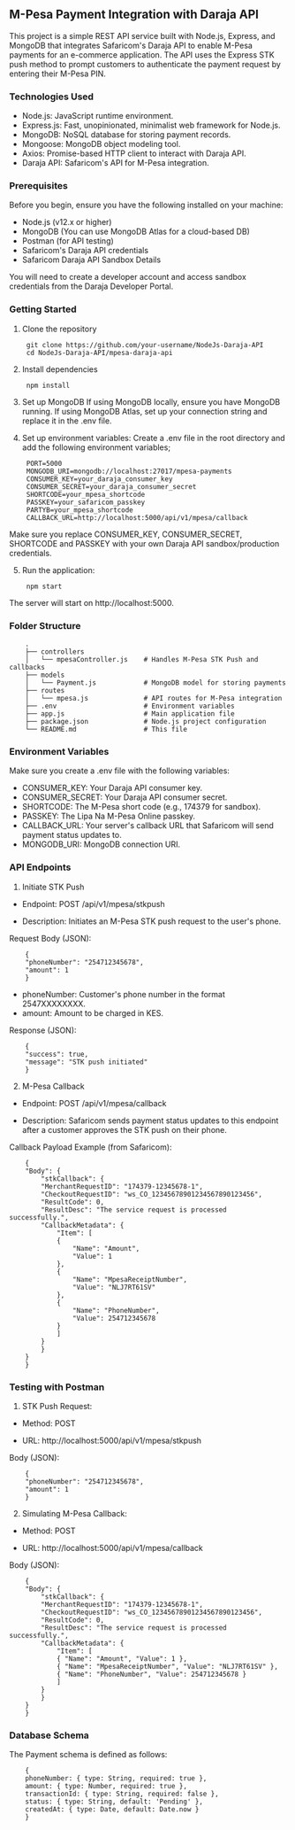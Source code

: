 ## M-Pesa Payment Integration with Daraja API

This project is a simple REST API service built with Node.js, Express, and MongoDB that integrates Safaricom's Daraja API to enable M-Pesa payments for an e-commerce application. The API uses the Express STK push method to prompt customers to authenticate the payment request by entering their M-Pesa PIN.


### Technologies Used
 * Node.js: JavaScript runtime environment.
 * Express.js: Fast, unopinionated, minimalist web framework for Node.js.
 * MongoDB: NoSQL database for storing payment records.
 * Mongoose: MongoDB object modeling tool.
 * Axios: Promise-based HTTP client to interact with Daraja API.
 * Daraja API: Safaricom's API for M-Pesa integration.

### Prerequisites

Before you begin, ensure you have the following installed on your machine:

 * Node.js (v12.x or higher)
 * MongoDB (You can use MongoDB Atlas for a cloud-based DB)
 * Postman (for API testing)
 * Safaricom's Daraja API credentials
 * Safaricom Daraja API Sandbox Details
  
You will need to create a developer account and access sandbox credentials from the Daraja Developer Portal.

### Getting Started
1. Clone the repository

        git clone https://github.com/your-username/NodeJs-Daraja-API
        cd NodeJs-Daraja-API/mpesa-daraja-api

2. Install dependencies

        npm install

3. Set up MongoDB
If using MongoDB locally, ensure you have MongoDB running.
If using MongoDB Atlas, set up your connection string and replace it in the .env file.

4. Set up environment variables:
Create a .env file in the root directory and add the following environment variables;

        PORT=5000
        MONGODB_URI=mongodb://localhost:27017/mpesa-payments
        CONSUMER_KEY=your_daraja_consumer_key
        CONSUMER_SECRET=your_daraja_consumer_secret
        SHORTCODE=your_mpesa_shortcode
        PASSKEY=your_safaricom_passkey
        PARTYB=your_mpesa_shortcode
        CALLBACK_URL=http://localhost:5000/api/v1/mpesa/callback
Make sure you replace CONSUMER_KEY, CONSUMER_SECRET, SHORTCODE and PASSKEY with your own Daraja API sandbox/production credentials.

5. Run the application:

        npm start
The server will start on http://localhost:5000.

### Folder Structure

        .
        ├── controllers
        │   └── mpesaController.js    # Handles M-Pesa STK Push and callbacks
        ├── models
        │   └── Payment.js            # MongoDB model for storing payments
        ├── routes
        │   └── mpesa.js              # API routes for M-Pesa integration
        ├── .env                      # Environment variables
        ├── app.js                    # Main application file
        ├── package.json              # Node.js project configuration
        └── README.md                 # This file

### Environment Variables
Make sure you create a .env file with the following variables:

 * CONSUMER_KEY: Your Daraja API consumer key.
 * CONSUMER_SECRET: Your Daraja API consumer secret.
 * SHORTCODE: The M-Pesa short code (e.g., 174379 for sandbox).
 * PASSKEY: The Lipa Na M-Pesa Online passkey.
 * CALLBACK_URL: Your server's callback URL that Safaricom will send payment status updates to.
 * MONGODB_URI: MongoDB connection URI.
  
### API Endpoints
1. Initiate STK Push
* Endpoint: POST /api/v1/mpesa/stkpush

* Description: Initiates an M-Pesa STK push request to the user's phone.

Request Body (JSON):

        {
        "phoneNumber": "254712345678",
        "amount": 1
        }
* phoneNumber: Customer's phone number in the format 2547XXXXXXXX.
* amount: Amount to be charged in KES.
  
Response (JSON):


        {
        "success": true,
        "message": "STK push initiated"
        }

2. M-Pesa Callback
* Endpoint: POST /api/v1/mpesa/callback

* Description: Safaricom sends payment status updates to this endpoint after a customer approves the STK push on their phone.

Callback Payload Example (from Safaricom):


        {
        "Body": {
            "stkCallback": {
            "MerchantRequestID": "174379-12345678-1",
            "CheckoutRequestID": "ws_CO_12345678901234567890123456",
            "ResultCode": 0,
            "ResultDesc": "The service request is processed successfully.",
            "CallbackMetadata": {
                "Item": [
                {
                    "Name": "Amount",
                    "Value": 1
                },
                {
                    "Name": "MpesaReceiptNumber",
                    "Value": "NLJ7RT61SV"
                },
                {
                    "Name": "PhoneNumber",
                    "Value": 254712345678
                }
                ]
            }
            }
        }
        }

### Testing with Postman
1. STK Push Request:

 * Method: POST

 * URL: http://localhost:5000/api/v1/mpesa/stkpush

Body (JSON):


        {
        "phoneNumber": "254712345678",
        "amount": 1
        }

2. Simulating M-Pesa Callback:

 * Method: POST

 * URL: http://localhost:5000/api/v1/mpesa/callback

Body (JSON):


        {
        "Body": {
            "stkCallback": {
            "MerchantRequestID": "174379-12345678-1",
            "CheckoutRequestID": "ws_CO_12345678901234567890123456",
            "ResultCode": 0,
            "ResultDesc": "The service request is processed successfully.",
            "CallbackMetadata": {
                "Item": [
                { "Name": "Amount", "Value": 1 },
                { "Name": "MpesaReceiptNumber", "Value": "NLJ7RT61SV" },
                { "Name": "PhoneNumber", "Value": 254712345678 }
                ]
            }
            }
        }
        }

### Database Schema
The Payment schema is defined as follows:


        {
        phoneNumber: { type: String, required: true },
        amount: { type: Number, required: true },
        transactionId: { type: String, required: false },
        status: { type: String, default: 'Pending' },
        createdAt: { type: Date, default: Date.now }
        }
